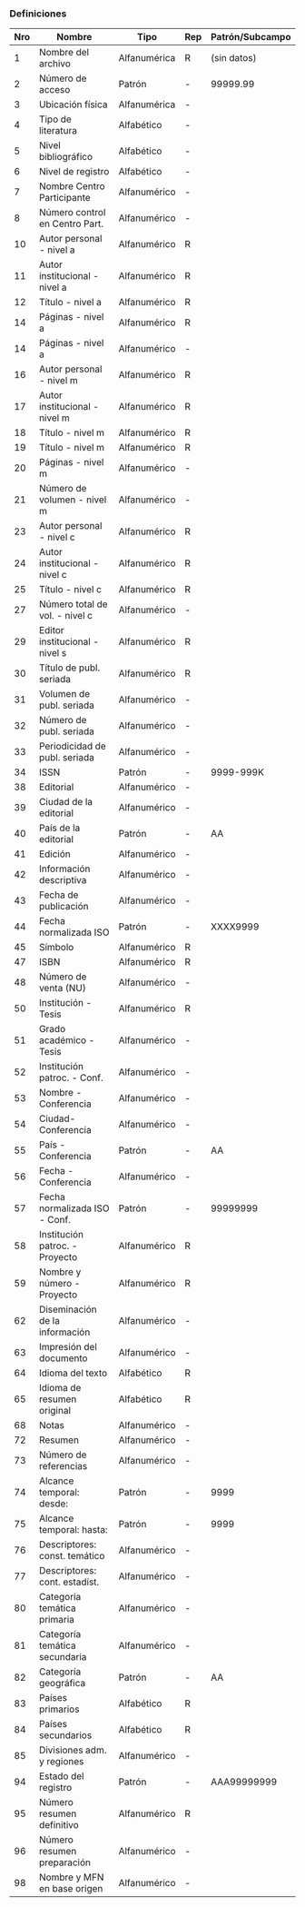 ### Definiciones
Nro | Nombre | Tipo | Rep | Patrón/Subcampo
---|------|----|---|------
1 | Nombre del archivo | Alfanumérica | R | (sin datos) |
2|Número de acceso|Patrón|-|99999.99 |
3|Ubicación física | Alfanumérica |- | | 
4|Tipo de literatura| Alfabético |- | |
5|Nivel bibliográfico| Alfabético |- | |
6|Nivel de registro| Alfabético |- | |
7|Nombre Centro Participante| Alfanumérico |- | | 
8|Número control en Centro Part.|Alfanumérico|- | | 
10|Autor personal - nivel a|Alfanumérico|R | |
11|Autor institucional - nivel a|Alfanumérico|R | |
12|Título - nivel a|Alfanumérico|R| |
14|Páginas - nivel a|Alfanumérico|R| |
14|Páginas - nivel a|Alfanumérico|- | |
16|Autor personal - nivel m|Alfanumérico|R | | 
17|Autor institucional - nivel m|Alfanumérico|R | |
18|Título - nivel m|Alfanumérico|R | |
19|Título - nivel m|Alfanumérico|R | |
20|Páginas - nivel m|Alfanumérico|- | |
21|Número de volumen - nivel m|Alfanumérico|- | | 
23|Autor personal - nivel c|Alfanumérico|R| |
24|Autor institucional - nivel c|Alfanumérico|R| | 
25|Título - nivel c|Alfanumérico|R| |
27|Número total de vol. - nivel c|Alfanumérico|- | | 
29|Editor institucional - nivel s|Alfanumérico|R| |
30|Título de publ. seriada|Alfanumérico|R| |
31|Volumen de publ. seriada|Alfanumérico|- | | 
32|Número de publ. seriada|Alfanumérico|- | |
33|Periodicidad de publ. seriada|Alfanumérico|- | | 
34|ISSN|Patrón|- |9999-999K|
38|Editorial|Alfanumérico|- | | 
39|Ciudad de la editorial|Alfanumérico|- | | 
40| País de la editorial|Patrón|- |AA|
41|Edición|Alfanumérico|- | |
42|Información descriptiva|Alfanumérico|- | | 
43|Fecha de publicación|Alfanumérico|- | |
44|Fecha normalizada ISO|Patrón|- |XXXX9999 |
45|Símbolo|Alfanumérico|R| |
47|ISBN|Alfanumérico|R| |
48|Número de venta (NU)|Alfanumérico|- | | 
50|Institución - Tesis|Alfanumérico|R| |
51|Grado académico - Tesis|Alfanumérico|- | | 
52|Institución patroc. - Conf.|Alfanumérico|- | |
53|Nombre - Conferencia|Alfanumérico|- | |
54|Ciudad-Conferencia|Alfanumérico|- | |
55|País - Conferencia|Patrón|- |AA |
56|Fecha - Conferencia|Alfanumérico|- | |
57|Fecha normalizada ISO - Conf.|Patrón|- |99999999 |
58|Institución patroc. - Proyecto|Alfanumérico|R | |
59|Nombre y número - Proyecto|Alfanumérico|R | |
62|Diseminación de la información|Alfanumérico|- | | 
63|Impresión del documento|Alfanumérico|- | |
64|Idioma del texto|Alfabético|R | |
65|Idioma de resumen original|Alfabético|R | | 
68|Notas| Alfanumérico|- | |
72|Resumen|Alfanumérico|- | |
73|Número de referencias|Alfanumérico|- | |
74|Alcance temporal: desde: |Patrón |- |9999 |
75|Alcance temporal: hasta: |Patrón |- |9999 |
76|Descriptores: const. temático|Alfanumérico|- | | 
77|Descriptores: cont. estadíst.|Alfanumérico|- | | 
80|Categoría temática primaria|Alfanumérico|- | |
81|Categoría temática secundaria|Alfanumérico|- | | 
82|Categoría geográfica|Patrón|- |AA |
83|Países primarios|Alfabético|R | |
84|Países secundarios|Alfabético|R | | 
85|Divisiones adm. y regiones|Alfanumérico|- | | 
94|Estado del registro|Patrón|- |AAA99999999|
95|Número resumen definitivo|Alfanumérico|R| |
96|Número resumen preparación|Alfanumérico|- | | 
98|Nombre y MFN en base origen|Alfanumérico|- | |
